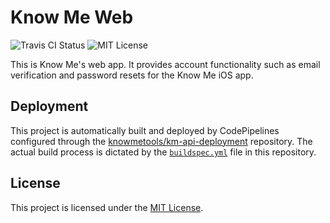 # Know Me Web

![Travis CI Status](https://img.shields.io/travis/com/knowmetools/km-web.svg?style=flat)
![MIT License](https://img.shields.io/github/license/knowmetools/km-web.svg?style=flat)

This is Know Me's web app. It provides account functionality such as email verification and password resets for the Know Me iOS app.


## Deployment

This project is automatically built and deployed by CodePipelines configured through the [knowmetools/km-api-deployment][km-api-deployment] repository. The actual build process is dictated by the [`buildspec.yml`](buildspec.yml) file in this repository.


## License

This project is licensed under the [MIT License](LICENSE).


[km-api-deployment]: https://github.com/knowmetools/km-api-deployment
